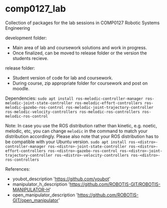 # comp0127_lab
Collection of packages for the lab sessions in COMP0127 Robotic Systems Engineering

development folder:
- Main area of lab and coursework solutions and work in progress.
- Once finalized, can be moved to release folder or the version the students recieve.

release folder:
- Student version of code for lab and coursework.
- During course, zip appropriate folder for coursework and post on moodle.

Dependencies:
`sudo apt install ros-melodic-controller-manager ros-melodic-joint-state-controller ros-melodic-effort-controllers ros-melodic-gazebo-ros-control ros-melodic-joint-trajectory-controller ros-melodic-velocity-controllers ros-melodic-ros-controllers ros-melodic-ros-control`

Note:
In case you use the ROS distribution rather than kinetic, e.g. noetic, melodic, etc, you can change `melodic` in the command to match your distribution accordingly. Please also note that your ROS distribution has to be compatible with your Ubuntu version.
`sudo apt install ros-<distro>-controller-manager ros-<distro>-joint-state-controller ros-<distro>-effort-controllers ros-<distro>-gazebo-ros-control ros-<distro>-joint-trajectory-controller ros-<distro>-velocity-controllers ros-<distro>-ros-controllers`

References:
- youbot_description 'https://github.com/youbot'
- manipulator_h_description 'https://github.com/ROBOTIS-GIT/ROBOTIS-MANIPULATOR-H'
- open_manipulator_description 'https://github.com/ROBOTIS-GIT/open_manipulator'
